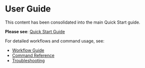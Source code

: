 # User Guide

This content has been consolidated into the main Quick Start guide.

**Please see**: [Quick Start Guide](../guides/QUICK-START.md)

For detailed workflows and command usage, see:
- [Workflow Guide](workflow-guide.md)
- [Command Reference](command-reference.md)
- [Troubleshooting](troubleshooting.md)
